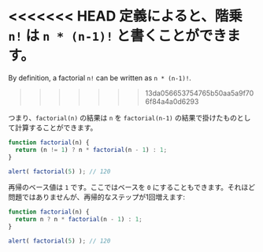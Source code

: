<<<<<<< HEAD
定義によると、階乗 `n!` は `n * (n-1)!` と書くことができます。
=======
By definition, a factorial `n!` can be written as `n * (n-1)!`.
>>>>>>> 13da056653754765b50aa5a9f706f84a4a0d6293

つまり、`factorial(n)` の結果は `n` を `factorial(n-1)` の結果で掛けたものとして計算することができます。

```js run
function factorial(n) {
  return (n != 1) ? n * factorial(n - 1) : 1;
}

alert( factorial(5) ); // 120
```

再帰のベース値は `1` です。ここではベースを `0` にすることもできます。それほど問題ではありませんが、再帰的なステップが1回増えます:

```js run
function factorial(n) {
  return n ? n * factorial(n - 1) : 1;
}

alert( factorial(5) ); // 120
```
